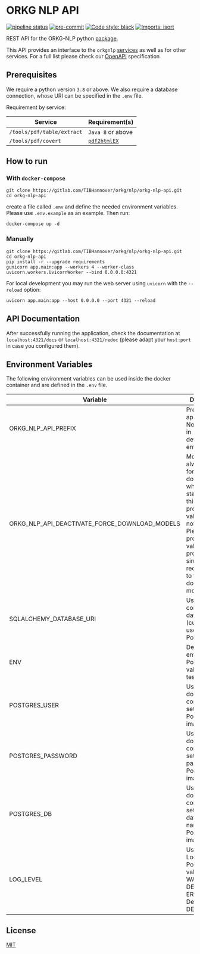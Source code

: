 # ORKG NLP API

[![pipeline status](https://gitlab.com/TIBHannover/orkg/nlp/orkg-nlp-api/badges/main/pipeline.svg)](https://gitlab.com/TIBHannover/orkg/nlp/orkg-nlp-api/-/commits/main)
[![pre-commit](https://img.shields.io/badge/pre--commit-enabled-brightgreen?logo=pre-commit)](https://github.com/pre-commit/pre-commit)
[![Code style: black](https://img.shields.io/badge/code%20style-black-000000.svg)](https://github.com/psf/black)
[![Imports: isort](https://img.shields.io/badge/%20imports-isort-%231674b1?style=flat&labelColor=ef8336)](https://pycqa.github.io/isort/)

REST API for the ORKG-NLP python [package](https://orkg-nlp-pypi.readthedocs.io/en/latest/).

This API provides an interface to the `orkgnlp`
[services](https://orkg-nlp-pypi.readthedocs.io/en/latest/services/services.html)
as well as for other services. For a full list please check our
[OpenAPI](https://gitlab.com/TIBHannover/orkg/nlp/orkg-nlp-api/-/blob/1-migrate-nlp-services-convert-pdf/openapi.json) specification

## Prerequisites

We require a python version `3.8` or above.
We also require a database connection, whose URI can be specified in the ``.env`` file.

Requirement by service:

| Service                    | Requirement(s)                                           |
|----------------------------|----------------------------------------------------------|
| `/tools/pdf/table/extract` | `Java 8` or above                                        |
| `/tools/pdf/covert`        | [`pdf2htmlEX`](https://github.com/pdf2htmlEX/pdf2htmlEX) |

## How to run

### With ``docker-compose``

```commandline
git clone https://gitlab.com/TIBHannover/orkg/nlp/orkg-nlp-api.git
cd orkg-nlp-api
```

create a file called `.env` and define the needed environment variables.
Please use `.env.example` as an example. Then run:

```commandline
docker-compose up -d
```

### Manually
```commandline
git clone https://gitlab.com/TIBHannover/orkg/nlp/orkg-nlp-api.git
cd orkg-nlp-api
pip install -r --upgrade requirements
gunicorn app.main:app --workers 4 --worker-class uvicorn.workers.UvicornWorker --bind 0.0.0.0:4321
```
For local development you may run the web server using ``uvicorn`` with the ``--reload`` option:

```commandline
uvicorn app.main:app --host 0.0.0.0 --port 4321 --reload
```

## API Documentation
After successfully running the application, check the documentation at `localhost:4321/docs`
or `localhost:4321/redoc` (please adapt your `host:port` in case you configured them).


## Environment Variables
The following environment variables can be used inside the docker container
and are defined in the `.env` file.

| Variable                                        | Description                                                                                                                                                                                                                         |
|-------------------------------------------------|-------------------------------------------------------------------------------------------------------------------------------------------------------------------------------------------------------------------------------------|
| ORKG_NLP_API_PREFIX                             | Prefix of the app routes. Not preferable in development environment                                                                                                                                                                 |
| ORKG_NLP_API_DEACTIVATE_FORCE_DOWNLOAD_MODELS   | Models will always be force-downloaded when the app starts unless this variable is provided. Its value does not matter. Please do not provide the value in production, since it's recommended to freshly download all models again. |
| SQLALCHEMY_DATABASE_URI                         | Used to connect to the database (currently we use PostgreSQL).                                                                                                                                                                      |
| ENV                                             | Deployment environment. Possible values: [dev, test, prod]                                                                                                                                                                          |
| POSTGRES_USER                                   | Used by docker-compose to set the user of PostgreSQL image                                                                                                                                                                          |                                                                     |
| POSTGRES_PASSWORD                               | Used by docker-compose to set the password of PostgreSQL image                                                                                                                                                                      |                                                                    |
| POSTGRES_DB                                     | Used by docker-compose to set the database name of PostgreSQL image                                                                                                                                                                 |
| LOG_LEVEL                                       | Used for the Logger. Possible values: [INFO, WARN, DEBUG, ERROR]. Defaults to DEBUG                                                                                                                                                 |

## License
[MIT](./LICENSE)
